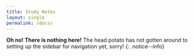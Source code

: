 ```yaml
---
title: Study Notes
layout: single
permalink: /docs/
---
```


**Oh no! There is nothing here!** The head potato has not gotten around to setting up the sidebar for navigation yet, sorry!
{: .notice--info}